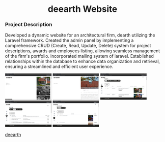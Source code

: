 
 <h1 align="center">deearth Website</h1>

<h3>Project Description</h3>

Developed a dynamic website for an architectural firm, dearth utilizing the Laravel framework. Created the admin panel by implementing a comprehensive CRUD (Create, Read, Update, Delete) system for project descriptions, awards and employees listing, allowing seamless management of the firm's portfolio. Incorporated mailing system of laravel. Established relationships within the database to enhance data organization and retrieval, ensuring a streamlined and efficient user experience.

<p>
<img src="images/deearth1.png" alt="Logo" style="width:30%;" >
<img src="images/deearth2.png" alt="Logo" style="width:30%;" >
<img src="images/deearth3.png" alt="Logo" style="width:30%;" >
<img src="images/deearth4.png" alt="Logo" style="width:30%;" >
<img src="images/deearth5.png" alt="Logo" style="width:30%;" >
</p>


<a href="https://deearth.com/">deearth</a>